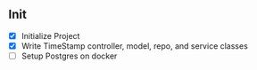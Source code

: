 ## Init

- [X] Initialize Project
- [X] Write TimeStamp controller, model, repo, and service classes
- [ ] Setup Postgres on docker
